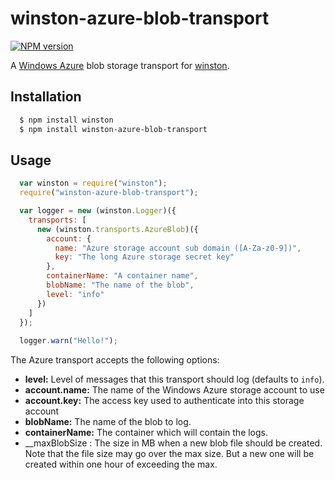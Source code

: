 # winston-azure-blob-transport

[![NPM version](https://badge.fury.io/js/winston-azure-blob-transport.png)](http://badge.fury.io/js/winston-azure-blob-transport)

A [Windows Azure][0] blob storage transport for [winston][1].

## Installation

``` bash
  $ npm install winston
  $ npm install winston-azure-blob-transport
```

## Usage
``` js
  var winston = require("winston");
  require("winston-azure-blob-transport");

  var logger = new (winston.Logger)({
    transports: [
      new (winston.transports.AzureBlob)({
        account: {
          name: "Azure storage account sub domain ([A-Za-z0-9])",
          key: "The long Azure storage secret key"
        },
        containerName: "A container name",
        blobName: "The name of the blob",
        level: "info"
      })
    ]
  });
  
  logger.warn("Hello!");
```

The Azure transport accepts the following options:

* __level:__ Level of messages that this transport should log (defaults to `info`).
* __account.name:__ The name of the Windows Azure storage account to use
* __account.key:__ The access key used to authenticate into this storage account
* __blobName:__ The name of the blob to log.
* __containerName:__ The container which will contain the logs.
* __maxBlobSize : The size in MB when a new blob file should be created.
            Note that the file size may go over the max size. But a  new one will be created within one hour of exceeding the max.

[0]: http://www.windowsazure.com/en-us/develop/nodejs/
[1]: https://github.com/flatiron/winston
